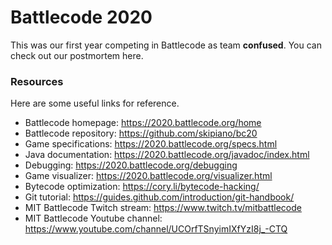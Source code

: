 # Battlecode 2020

This was our first year competing in Battlecode as team <b>confused</b>. You can check out our postmortem here.

### Resources

Here are some useful links for reference.

- Battlecode homepage:
https://2020.battlecode.org/home
- Battlecode repository:
https://github.com/skipiano/bc20
- Game specifications:
https://2020.battlecode.org/specs.html
- Java documentation:
https://2020.battlecode.org/javadoc/index.html
- Debugging:
https://2020.battlecode.org/debugging
- Game visualizer:
https://2020.battlecode.org/visualizer.html
- Bytecode optimization:
https://cory.li/bytecode-hacking/
- Git tutorial:
https://guides.github.com/introduction/git-handbook/
- MIT Battlecode Twitch stream:
https://www.twitch.tv/mitbattlecode
- MIT Battlecode Youtube channel:
https://www.youtube.com/channel/UCOrfTSnyimIXfYzI8j_-CTQ